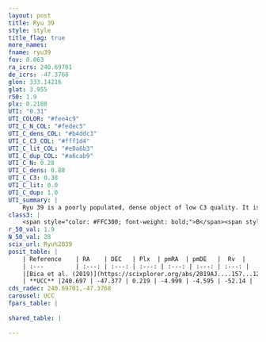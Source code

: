 ```yaml
---
layout: post
title: Ryu 39
style: style
title_flag: true
more_names: 
fname: ryu39
fov: 0.063
ra_icrs: 240.69701
de_icrs: -47.3768
glon: 333.14216
glat: 3.955
r50: 1.9
plx: 0.2188
UTI: "0.31"
UTI_COLOR: "#fee4c9"
UTI_C_N_COL: "#fedec5"
UTI_C_dens_COL: "#b4ddc3"
UTI_C_C3_COL: "#fff1d4"
UTI_C_lit_COL: "#e0a6b3"
UTI_C_dup_COL: "#a6cab9"
UTI_C_N: 0.28
UTI_C_dens: 0.88
UTI_C_C3: 0.38
UTI_C_lit: 0.0
UTI_C_dup: 1.0
UTI_summary: |
    Ryu 39 is a poorly populated, dense object of low C3 quality. It is rarely studied in the literature, with no articles listed in the last 6 years.
class3: |
    <span style="color: #FFC300; font-weight: bold;">B</span><span style="color: red; font-weight: bold;">C</span>
r_50_val: 1.9
N_50_val: 28
scix_url: Ryu%2039
posit_table: |
    | Reference    | RA    | DEC   | Plx  | pmRA  | pmDE   |  Rv  |
    | :---         | :---: | :---: | :---: | :---: | :---: | :---: |
    |[Bica et al. (2019)](https://scixplorer.org/abs/2019AJ....157...12B) | 240.683 | -47.382 | -- | -- | -- | -- |
    | **UCC** |240.697 | -47.377 | 0.219 | -4.999 | -4.595 | -52.14 | 
cds_radec: 240.69701,-47.3768
carousel: UCC
fpars_table: |
    
shared_table: |
    
---
```

